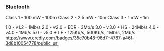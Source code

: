 ### Bluetooth 
Class 1 - 100 mW - 100m
Class 2 - 2.5 mW - 10m
Class 3 - 1 mW - 1m

1.0 - v1.2 - 1Mb/s
2.0 - v2.0 + EDR - 3Mb/s
3.0 - v3.0 + HS - 24Mb/s
4.0 - v4.0 - 1Mb/s
5.0 - v5.0 + LE - 125Kb/s, 500Kb/s, 1Mb/s, 2Mb/s
https://www.credly.com/badges/35c70b48-96d7-4787-a46f-3d8b10054778/public_url